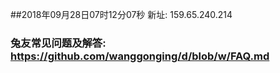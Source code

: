 ##2018年09月28日07时12分07秒 新址: 159.65.240.214
### 兔友常见问题及解答: https://github.com/wanggonging/d/blob/w/FAQ.md
